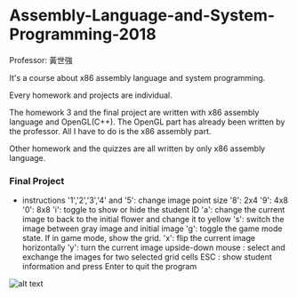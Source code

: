 # Assembly-Language-and-System-Programming-2018
Professor: 黃世強

It's a course about x86 assembly language and system programming.

Every homework and projects are individual.

The homework 3 and the final project are written with x86 assembly language and OpenGL(C++). The OpenGL part has already been written by the professor. All I have to do is the x86 assembly part.

Other homework and the quizzes are all written by only x86 assembly language.


### Final Project

* instructions
	'1','2','3','4' and '5': change image point size
	'8': 2x4
	'9': 4x8
	'0': 8x8
	'i': toggle to show or hide the student ID
	'a': change the current image to back to the initial flower and change it to yellow
	's': switch the image between gray image and initial image
	'g': toggle the game mode state. If in game mode, show the grid.
	'x': flip the current image horizontally
	'y': turn the current image upside-down
	mouse : select and exchange the images for two selected grid cells
	ESC : show student information and press Enter to quit the program

![alt text](https://imgur.com/Kqek18K.gif)